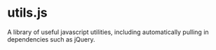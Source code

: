 # utils.js
A library of useful javascript utilities, including automatically pulling in dependencies such as jQuery. 
